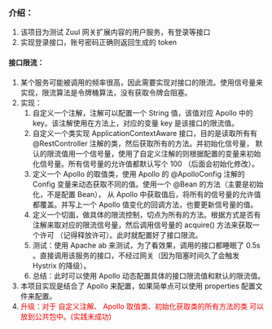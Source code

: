 ### 介绍：
1. 该项目为测试 Zuul 网关扩展内容的用户服务，有登录等接口
2. 实现登录接口，账号密码正确则返回生成的 token

#### 接口限流：
1. 某个服务可能被调用的频率很高，因此需要实现对接口的限流。使用信号量来实现，限流算法是令牌桶算法，没有获取令牌会阻塞。
2. 实现：
    1. 自定义一个注解，注解可以配置一个 String 值，该值对应 Apollo 中的 key。该注解使用在方法上，对应的变量 key 是该接口的限流值。
    2. 自定义一个类实现 ApplicationContextAware 接口，目的是读取所有有 @RestController 注解的类，然后获取所有的方法。并初始化信号量，
    默认的限流值用一个信号量，使用了自定义注解的则根据配置的变量来初始化信号量。所有信号量的允许值都默认写个 100 （后面会初始化修改）。
    3. 定义一个 Apollo 的取值类，使用 Apollo 的 @ApolloConfig 注解的 Config 变量来动态获取不同的值。使用一个 @Bean 的方法（主要是初始化，不是配置 Bean），
    从 Apollo 中获取值后，将所有的信号量的允许值都覆盖。并写上一个 Apollo 值变化的回调方法，也要更新信号量的值。
    4. 定义一个切面，做具体的限流控制，切点为所有的方法。根据方式是否有注解来取对应的限流信号量，然后调用信号量的 acquire() 方法来获取一个许可
    （记得释放许可）。此时就配置好了接口限流。
    5. 测试：使用 Apache ab 来测试，为了看效果，调用的接口都睡眠了 0.5s 。直接调用该服务的接口，不经过网关（因为阻塞时间久了会触发 Hystrix 的降级）。
    6. 总结：此时可以使用 Apollo 动态配置具体的接口限流值和默认的限流值。
3. 本项目实现是结合了 Apollo 来配置，如果简单点可以使用 properties 配置文件来配置。
4. <font color="red">升级：对于 自定义注解、 Apollo 取值类、初始化获取类的所有方法的类 可以放到公共包中。(实践未成功)</font>
    

